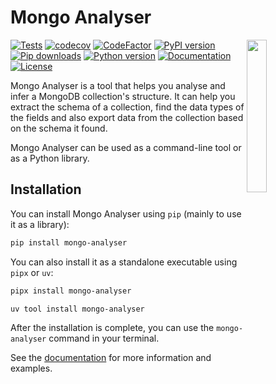 # Mongo Analyser

<img src="https://github.com/habedi/mongo-analyser/blob/main/assets/logo_v1.png" align="right" width="25%"/>

[![Tests](https://github.com/habedi/mongo-analyser/actions/workflows/tests.yml/badge.svg)](https://github.com/habedi/mongo-analyser/actions/workflows/tests.yml)
[![codecov](https://codecov.io/gh/habedi/mongo-analyser/graph/badge.svg?token=HOTAZKP3V7)](https://codecov.io/gh/habedi/mongo-analyser)
[![CodeFactor](https://www.codefactor.io/repository/github/habedi/mongo-analyser/badge)](https://www.codefactor.io/repository/github/habedi/mongo-analyser)
[![PyPI version](https://badge.fury.io/py/mongo-analyser.svg)](https://badge.fury.io/py/mongo-analyser)
[![Pip downloads](https://img.shields.io/pypi/dm/mongo-analyser.svg)](https://pypi.org/project/mongo-analyser)
[![Python version](https://img.shields.io/badge/Python-%3E=3.9-blue)](https://github.com/habedi/mongo-analyser)
[![Documentation](https://img.shields.io/badge/docs-latest-blue)](https://github.com/habedi/mongo-analyser/blob/main/docs/index.md)
[![License](https://img.shields.io/badge/license-MIT-blue)](https://github.com/habedi/mongo-analyser/blob/main/LICENSE)

Mongo Analyser is a tool that helps you analyse and infer a MongoDB collection's structure. It can help you extract the
schema of a collection, find the data types of the fields and also export data from the collection based on the
schema it found.

Mongo Analyser can be used as a command-line tool or as a Python library.

## Installation

You can install Mongo Analyser using `pip` (mainly to use it as a library):

```bash
pip install mongo-analyser
```

You can also install it as a standalone executable using `pipx` or `uv`:

```bash
pipx install mongo-analyser
```

```bash
uv tool install mongo-analyser
```

After the installation is complete, you can use the `mongo-analyser` command in your terminal.

See the [documentation](https://github.com/habedi/mongo-analyser/blob/main/docs/index.md) for more information and
examples.
